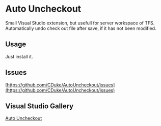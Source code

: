 # Auto Uncheckout

Small Visual Studio extension, but usefull for server workspace of TFS. Automatically undo check out file after save, if it has not been modified.

## Usage
Just install it.

## Issues
[https://github.com/CDuke/AutoUncheckout/issues](https://github.com/CDuke/AutoUncheckout/issues)

## Visual Studio Gallery
[Auto Uncheckout](http://visualstudiogallery.msdn.microsoft.com/f58f3eae-e406-48c7-adc0-58b9772bbd74)